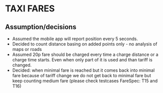 TAXI FARES
==========

## Assumption/decisions

* Assumed the mobile app will report position every 5 seconds.
* Decided to count distance basing on added points only - no analysis of maps or roads
* Assumed 20p fare should be charged every time a charge distance or a charge time starts. Even when only part of it is used 
  and than tariff is changed.
* Decided: when minimal fare is reached but it comes back into minimal fare because of tariff change we do not get back 
  to minimal fare but keep counting medium fare (please check testcases FareSpec: T15 and T16)
